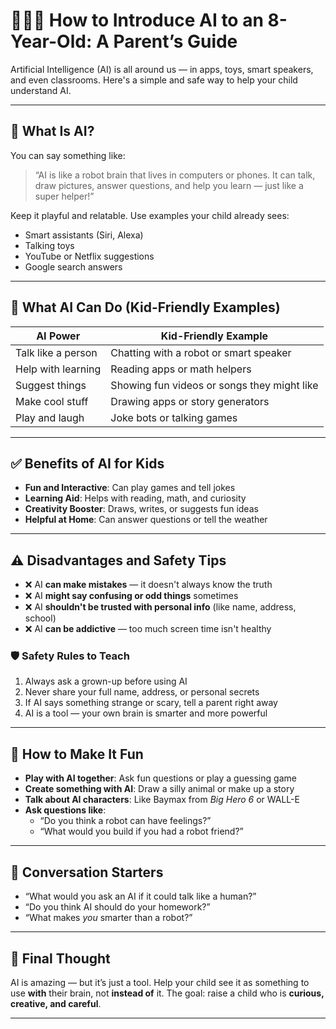 # 👨‍👩‍👧 How to Introduce AI to an 8-Year-Old: A Parent’s Guide

Artificial Intelligence (AI) is all around us — in apps, toys, smart speakers, and even classrooms. Here's a simple and safe way to help your child understand AI.

---

## 🧠 What Is AI?

You can say something like:

> “AI is like a robot brain that lives in computers or phones. It can talk, draw pictures, answer questions, and help you learn — just like a super helper!”

Keep it playful and relatable. Use examples your child already sees:

- Smart assistants (Siri, Alexa)
- Talking toys
- YouTube or Netflix suggestions
- Google search answers

---

## 🌟 What AI Can Do (Kid-Friendly Examples)

| AI Power            | Kid-Friendly Example                          |
|---------------------|-----------------------------------------------|
| Talk like a person  | Chatting with a robot or smart speaker        |
| Help with learning  | Reading apps or math helpers                  |
| Suggest things      | Showing fun videos or songs they might like   |
| Make cool stuff     | Drawing apps or story generators              |
| Play and laugh      | Joke bots or talking games                    |

---

## ✅ Benefits of AI for Kids

- **Fun and Interactive**: Can play games and tell jokes  
- **Learning Aid**: Helps with reading, math, and curiosity  
- **Creativity Booster**: Draws, writes, or suggests fun ideas  
- **Helpful at Home**: Can answer questions or tell the weather  

---

## ⚠️ Disadvantages and Safety Tips

- ❌ AI **can make mistakes** — it doesn't always know the truth  
- ❌ AI **might say confusing or odd things** sometimes  
- ❌ AI **shouldn't be trusted with personal info** (like name, address, school)  
- ❌ AI **can be addictive** — too much screen time isn't healthy  

### 🛡️ Safety Rules to Teach

1. Always ask a grown-up before using AI  
2. Never share your full name, address, or personal secrets  
3. If AI says something strange or scary, tell a parent right away  
4. AI is a tool — your own brain is smarter and more powerful  

---

## 🧩 How to Make It Fun

- **Play with AI together**: Ask fun questions or play a guessing game  
- **Create something with AI**: Draw a silly animal or make up a story  
- **Talk about AI characters**: Like Baymax from *Big Hero 6* or WALL-E  
- **Ask questions like**:  
  - “Do you think a robot can have feelings?”  
  - “What would you build if you had a robot friend?”

---

## 💬 Conversation Starters

- “What would you ask an AI if it could talk like a human?”  
- “Do you think AI should do your homework?”  
- “What makes *you* smarter than a robot?”

---

## 🧠 Final Thought

AI is amazing — but it’s just a tool. Help your child see it as something to use **with** their brain, not **instead of** it. The goal: raise a child who is **curious, creative, and careful**.

---
